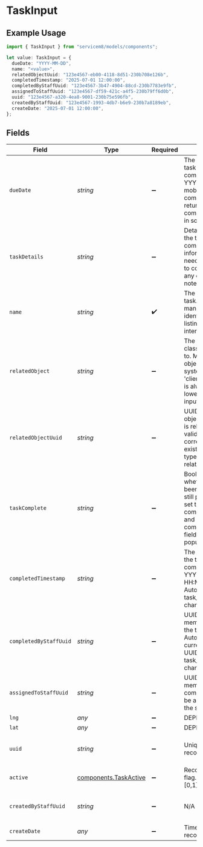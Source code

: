 # TaskInput

## Example Usage

```typescript
import { TaskInput } from "servicem8/models/components";

let value: TaskInput = {
  dueDate: "YYYY-MM-DD",
  name: "<value>",
  relatedObjectUuid: "123e4567-eb00-4118-8d51-230b708e126b",
  completedTimestamp: "2025-07-01 12:00:00",
  completedByStaffUuid: "123e4567-3b47-4904-88cd-230b7783e9fb",
  assignedToStaffUuid: "123e4567-df59-421c-a4f5-230b79ff6d0b",
  uuid: "123e4567-a320-4ea8-9001-230b75e596fb",
  createdByStaffUuid: "123e4567-1993-4db7-b6e9-230b7a8189eb",
  createDate: "2025-07-01 12:00:00",
};
```

## Fields

| Field                                                                                                                                                                                                  | Type                                                                                                                                                                                                   | Required                                                                                                                                                                                               | Description                                                                                                                                                                                            | Example                                                                                                                                                                                                |
| ------------------------------------------------------------------------------------------------------------------------------------------------------------------------------------------------------ | ------------------------------------------------------------------------------------------------------------------------------------------------------------------------------------------------------ | ------------------------------------------------------------------------------------------------------------------------------------------------------------------------------------------------------ | ------------------------------------------------------------------------------------------------------------------------------------------------------------------------------------------------------ | ------------------------------------------------------------------------------------------------------------------------------------------------------------------------------------------------------ |
| `dueDate`                                                                                                                                                                                              | *string*                                                                                                                                                                                               | :heavy_minus_sign:                                                                                                                                                                                     | The date by which the task should be completed. Format is YYYY-MM-DD. For mobile app compatibility, may be returned with time component (HHMMSS) in some contexts.                                     | YYYY-MM-DD                                                                                                                                                                                             |
| `taskDetails`                                                                                                                                                                                          | *string*                                                                                                                                                                                               | :heavy_minus_sign:                                                                                                                                                                                     | Detailed description of the task. Contains more comprehensive information about what needs to be done, how to complete the task, or any other relevant notes.                                          |                                                                                                                                                                                                        |
| `name`                                                                                                                                                                                                 | *string*                                                                                                                                                                                               | :heavy_check_mark:                                                                                                                                                                                     | The name or title of the task. This field is mandatory and used to identify the task in listings and the user interface.                                                                               |                                                                                                                                                                                                        |
| `relatedObject`                                                                                                                                                                                        | *string*                                                                                                                                                                                               | :heavy_minus_sign:                                                                                                                                                                                     | The name of the object class this task is related to. Must be a valid object class name in the system (e.g., 'job', 'client', etc.). The value is always stored as lowercase regardless of input case. |                                                                                                                                                                                                        |
| `relatedObjectUuid`                                                                                                                                                                                    | *string*                                                                                                                                                                                               | :heavy_minus_sign:                                                                                                                                                                                     | UUID of the specific object instance this task is related to. Must be a valid UUID corresponding to an existing object of the type specified in related_object.                                        | 123e4567-eb00-4118-8d51-230b708e126b                                                                                                                                                                   |
| `taskComplete`                                                                                                                                                                                         | *string*                                                                                                                                                                                               | :heavy_minus_sign:                                                                                                                                                                                     | Boolean flag indicating whether the task has been completed (1) or is still pending (0). When set to 1, the completed_timestamp and completed_by_staff_uuid fields are automatically populated.        |                                                                                                                                                                                                        |
| `completedTimestamp`                                                                                                                                                                                   | *string*                                                                                                                                                                                               | :heavy_minus_sign:                                                                                                                                                                                     | The date and time when the task was marked as complete. Format is YYYY-MM-DD HH:MM:SS. Automatically set when task_complete is changed to 1.                                                           | 2025-07-01 12:00:00                                                                                                                                                                                    |
| `completedByStaffUuid`                                                                                                                                                                                 | *string*                                                                                                                                                                                               | :heavy_minus_sign:                                                                                                                                                                                     | UUID of the staff member who marked the task as complete. Automatically set to the current staff member's UUID when task_complete is changed to 1.                                                     | 123e4567-3b47-4904-88cd-230b7783e9fb                                                                                                                                                                   |
| `assignedToStaffUuid`                                                                                                                                                                                  | *string*                                                                                                                                                                                               | :heavy_minus_sign:                                                                                                                                                                                     | UUID of the staff member assigned to complete this task. Must be a valid staff UUID in the system.                                                                                                     | 123e4567-df59-421c-a4f5-230b79ff6d0b                                                                                                                                                                   |
| `lng`                                                                                                                                                                                                  | *any*                                                                                                                                                                                                  | :heavy_minus_sign:                                                                                                                                                                                     | DEPRECATED                                                                                                                                                                                             |                                                                                                                                                                                                        |
| `lat`                                                                                                                                                                                                  | *any*                                                                                                                                                                                                  | :heavy_minus_sign:                                                                                                                                                                                     | DEPRECATED                                                                                                                                                                                             |                                                                                                                                                                                                        |
| `uuid`                                                                                                                                                                                                 | *string*                                                                                                                                                                                               | :heavy_minus_sign:                                                                                                                                                                                     | Unique identifier for this record                                                                                                                                                                      | 123e4567-a320-4ea8-9001-230b75e596fb                                                                                                                                                                   |
| `active`                                                                                                                                                                                               | [components.TaskActive](../../models/components/taskactive.md)                                                                                                                                         | :heavy_minus_sign:                                                                                                                                                                                     | Record active/deleted flag.  Valid values are [0,1]                                                                                                                                                    |                                                                                                                                                                                                        |
| `createdByStaffUuid`                                                                                                                                                                                   | *string*                                                                                                                                                                                               | :heavy_minus_sign:                                                                                                                                                                                     | N/A                                                                                                                                                                                                    | 123e4567-1993-4db7-b6e9-230b7a8189eb                                                                                                                                                                   |
| `createDate`                                                                                                                                                                                           | *any*                                                                                                                                                                                                  | :heavy_minus_sign:                                                                                                                                                                                     | Timestamp at which record was last modified                                                                                                                                                            | 2025-07-01 12:00:00                                                                                                                                                                                    |